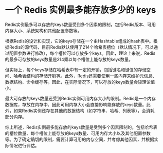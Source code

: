 # 一个 Redis 实例最多能存放多少的 keys

Redis实例最多可以存放的keys数量受到多个因素的限制，包括Redis版本、可用内存大小、系统架构和其他配置参数等。

根据Redis的设计和实现，它的keys存储在一个由Hashtable组成的hash表中。根据Redis的源代码，目前Redis默认使用了214个哈希表槽位（默认情况下，可以通过配置参数进行修改），每个槽位可以存放多个keys。因此，理论上来说，Redis的最多可存放的keys数量是214乘以每个槽位上能存放的keys数量。

但实际上，每个keys存储在哈希表中有一定的开销，包括键名和键值的存储空间、哈希表结构的存储开销等。此外，Redis还需要使用一些内存来维护元信息、数据结构、命令缓存等。因此，在实际情况下，可以存放的keys数量会较理论值小。

最大可存放的keys数量还受到Redis实例可用内存大小的限制。Redis是一个内存数据库，存放在内存中，因此可用内存大小会直接影响能存放的keys数量。此外，如果Redis实例还存在其他的数据结构（如字符串、哈希、列表等），会消耗部分内存。

综上所述，Redis实例最多能存放的keys数量是受到多个因素限制的，包括哈希表的槽位数量、每个槽位上能存放的keys数量、可用内存大小以及其他配置参数等。为了确定确切的限制，需要计算可用的内存空间，并考虑其他因素，并根据实际情况进行评估。

  




